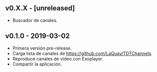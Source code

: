 ## v0.X.X - [unreleased]

- Buscador de canales.

## v0.1.0 - 2019-03-02

- Primera versión pre-release.
- Carga lista de canales de https://github.com/LaQuay/TDTChannels.
- Reproduce canales de vídeo con Exoplayer.
- Compartir la aplicación.
